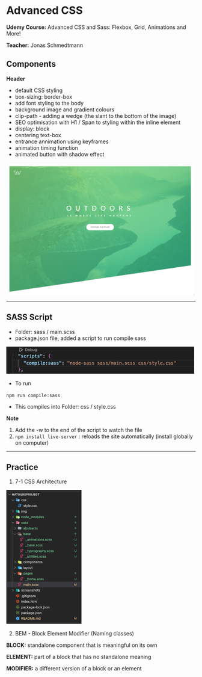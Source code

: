 # Advanced CSS 

**Udemy Course:** Advanced CSS and Sass: Flexbox, Grid, Animations and More! 

**Teacher:** Jonas Schmedtmann

## Components

**Header**
- default CSS styling 
- box-sizing: border-box
- add font styling to the body 
- background image and gradient colours
- clip-path - adding a wedge (the slant to the bottom of the image)
- SEO optimisation with H1 / Span to styling within the inline element
- display: block 
- centering text-box
- entrance annimation using keyframes 
- animation timing function
- animated button with shadow effect

<img src="./screenshots/header.png" alt="Header" width="500px">

____

## SASS Script

* Folder: sass / main.scss
* package.json file, added a script to run compile sass

<img src="./screenshots/script-sass.png" alt="Sass Script" width="500">

* To run

``npm run compile:sass``

* This compiles into Folder: css / style.css 

**Note**
1. Add the -w to the end of the script to watch the file 
2. ``npm install live-server`` : reloads the site automatically (install globally on computer) 

___

## Practice 

1. 7-1 CSS Architecture

<img src="./screenshots/7-1.png" alt="7-1 CSS" width="200">

2. BEM - Block Element Modifier (Naming classes)

**BLOCK:** standalone component that is meaningful on its own

**ELEMENT:** part of a block that has no standalone meaning

**MODIFIER:** a different version of a block or an element




